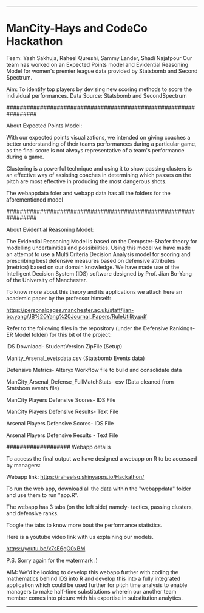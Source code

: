 -------------------------------------------------------------------------------------------------------------------------------------------------------
# ManCity-Hays and CodeCo Hackathon
Team: Yash Sakhuja, Raheel Qureshi, Sammy Lander, Shadi Najafpour
Our team has worked on an Expected Points model and Evidential Reasoning Model for women's premier league data provided by Statsbomb and Second Spectrum.

Aim: To identify top players by devising new scoring methods to score the individual performances. 
Data Source: Statsbomb and SecondSpectrum

#################################################################

About Expected Points Model:

With our expected points visualizations, we intended on giving coaches a better understanding of their teams performances during a particular game, as the final score is not always representative of a team's performance during a game. 

Clustering is a powerful technique and using it to show passing clusters is an effective way of assisting coaches in determining which passes on the pitch are most effective in producing the most dangerous shots. 

The webappdata foler and webapp data has all the folders for the aforementioned model

#################################################################

About Evidential Reasoning Model: 

The Evidential Reasoning Model is based on the Dempster-Shafer theory for modelling uncertainities and possibilities.
Using this model we have made an attempt to use a Multi Criteria Decision Analysis model for scoring and prescribing best defensive measures based on defensive attributes (metrics) based on our domain knowledge. We have made use of the Intelligent Decision System (IDS) software designed by Prof. Jian Bo-Yang of the University of Manchester. 

To know more about this theory and its applications we attach here an academic paper by the professor himself:

https://personalpages.manchester.ac.uk/staff/jian-bo.yang/JB%20Yang%20Journal_Papers/RuleUtility.pdf

Refer to the following files in the repository (under the Defensive Rankings- ER Model folder) for this bit of the project:

IDS Downlaod- StudentVersion ZipFile (Setup)

Manity_Arsenal_evetsdata.csv (Statsbomb Events data)

Defensive Metrics- Alteryx Workflow file to build and consolidate data

ManCity_Arsenal_Defense_FullMatchStats- csv (Data cleaned from Statsbom events file)

ManCity Players Defensive Scores- IDS File

ManCity Players Defensive Results- Text File

Arsenal Players Defensive Scores- IDS File

Arsenal Players Defensive Results - Text File

################### Webapp details

To access the final output we have designed a webapp on R to be accessed by managers:

Webapp link: https://raheelsq.shinyapps.io/Hackathon/

To run the web app, download all the data within the "webappdata" folder and use them to run "app.R". 

The webapp has 3 tabs (on the left side) namely- tactics, passing clusters, and defensive ranks.

Toogle the tabs to know more bout the performance statistics.



Here is a youtube video link with us explaining our models.

https://youtu.be/x7sE6gO0xBM


P.S. Sorry again for the watermark :)


AIM:
We'd be looking to develop this webapp further with coding the mathematics behind IDS into R and develop this into a fully integrated application which could be used further for pitch time analysis to enable managers to make half-time substitutions wherein our another team member comes into picture with his expertise in substitution analytics.

-------------------------------------------------------------------------------------------------------------------------------------------------------



